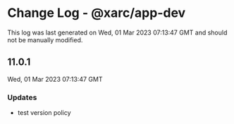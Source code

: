 # Change Log - @xarc/app-dev

This log was last generated on Wed, 01 Mar 2023 07:13:47 GMT and should not be manually modified.

## 11.0.1
Wed, 01 Mar 2023 07:13:47 GMT

### Updates

- test version policy

